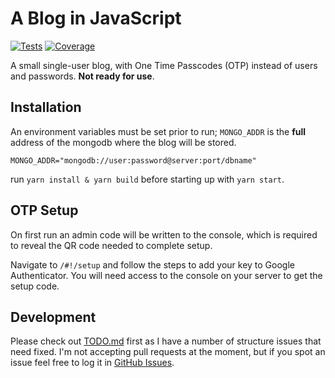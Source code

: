 # A Blog in JavaScript

[![Tests](https://travis-ci.org/underscoredotspace/blogJS.svg?branch=master)](https://travis-ci.org/underscoredotspace/blogJS)
[![Coverage](https://coveralls.io/repos/github/underscoredotspace/blogJS/badge.svg?branch=master)](https://coveralls.io/github/underscoredotspace/blogJS?branch=master)

A small single-user blog, with One Time Passcodes (OTP) instead of users and passwords. **Not ready for use**. 

## Installation
An environment variables must be set prior to run; `MONGO_ADDR` is the  **full** address of the mongodb where the blog will be stored. 

``MONGO_ADDR="mongodb://user:password@server:port/dbname"
``

run `yarn install & yarn build` before starting up with `yarn start`. 

## OTP Setup
On first run an admin code will be written to the console, which is required to reveal the QR code needed to complete setup. 

Navigate to `/#!/setup` and follow the steps to add your key to Google Authenticator. You will need access to the console on your server to get the setup code. 

## Development
Please check out [TODO.md](httsp://github.com/underscoredotspace/blogJS/blob/master/TODO.md) first as I have a number of structure issues that need fixed. I'm not accepting pull requests at the moment, but if you spot an issue feel free to log it in [GitHub Issues](https://github.com/underscoredotspace/blogJS/issues). 